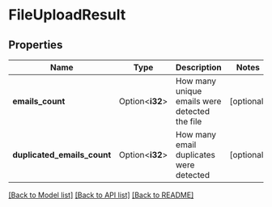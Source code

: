 # FileUploadResult

## Properties

Name | Type | Description | Notes
------------ | ------------- | ------------- | -------------
**emails_count** | Option<**i32**> | How many unique emails were detected the file | [optional]
**duplicated_emails_count** | Option<**i32**> | How many email duplicates were detected | [optional]

[[Back to Model list]](../README.md#documentation-for-models) [[Back to API list]](../README.md#documentation-for-api-endpoints) [[Back to README]](../README.md)



